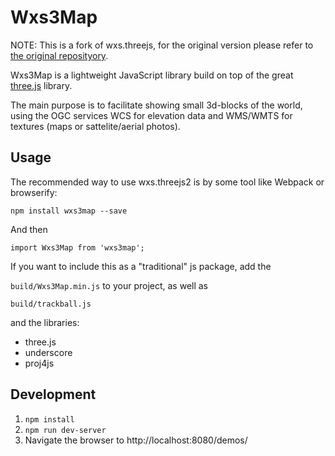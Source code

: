 Wxs3Map
============

NOTE: This is a fork of wxs.threejs, for the original version please refer to [the original reposityory](https://github.com/jarped/wxs.threejs).

Wxs3Map is a lightweight JavaScript library build on top of the great [three.js](https://threejs.org) library.

The main purpose is to facilitate showing small 3d-blocks of the world, using the OGC services WCS for elevation data and WMS/WMTS for textures (maps or sattelite/aerial photos).

Usage
-----

The recommended way to use wxs.threejs2 is by some tool like Webpack or browserify:

```
npm install wxs3map --save
```

And then

```
import Wxs3Map from 'wxs3map';
```

If you want to include this as a "traditional" js package, add the 

```build/Wxs3Map.min.js```
to your project, as well as 

```build/trackball.js```

and the libraries:

- three.js
- underscore
- proj4js

Development
-----------

1. ```npm install```
2. ```npm run dev-server```
3. Navigate the browser to http://localhost:8080/demos/

